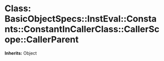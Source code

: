 # Class: BasicObjectSpecs::InstEval::Constants::ConstantInCallerClass::CallerScope::CallerParent
**Inherits:** Object
    




